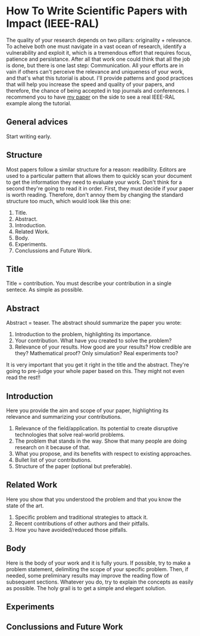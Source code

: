 # How To Write Scientific Papers with Impact (IEEE-RAL)
The quality of your research depends on two pillars: originality + relevance. To acheive both one must navigate in a vast ocean of research, identify a vulnerability and exploit it, which is a tremendous effort that requires focus, patience and persistance. After all that work one could think that all the job is done, but there is one last step: Communication. All your efforts are in vain if others can't perceive the relevance and uniqueness of your work, and that's what this tutorial is about. I'll provide patterns and good practices that will help you increase the speed and quality of your papers, and therefore, the chance of being accepted in top journals and conferences. I recommend you to have [my paper](https://arxiv.org/pdf/2001.08012.pdf) on the side to see a real IEEE-RAL example along the tutorial.

## General advices
Start writing early.

## Structure
Most papers follow a similar structure for a reason: readibility. Editors are used to a particular pattern that allows them to quickly scan your document to get the information they need to evaluate your work. Don't think for a second they're going to read it in order. First, they must decide if your paper is worth reading. Therefore, don't annoy them by changing the standard structure too much, which would look like this one: 
1. Title.
2. Abstract.
3. Introduction.
4. Related Work.
5. Body.
6. Experiments.
7. Conclussions and Future Work.

## Title
Title = contribution.
You must describe your contribution in a single sentece. As simple as possible.

## Abstract
Abstract = teaser.
The abstract should summarize the paper you wrote:
1. Introduction to the problem, highlighting its importance.
2. Your contribution. What have you created to solve the problem?
3. Relevance of your results. How good are your results? How credible are they? Mathematical proof? Only simulation? Real experiments too?

It is very important that you get it right in the title and the abstract. They're going to pre-judge your whole paper based on this. They might not even read the rest!!

## Introduction
Here you provide the aim and scope of your paper, highlighting its relevance and summarizing your contributions.
1. Relevance of the field/application. Its potential to create disruptive technologies that solve real-world problems.
2. The problem that stands in the way. Show that many people are doing research on it because of that.
3. What you propose, and its benefits with respect to existing approaches.
4. Bullet list of your contributions.
5. Structure of the paper (optional but preferable).

## Related Work
Here you show that you understood the problem and that you know the state of the art.
1. Specific problem and traditional strategies to attack it.
2. Recent contributions of other authors and their pitfalls.
3. How you have avoided/reduced those pitfalls.

## Body
Here is the body of your work and it is fully yours. If possible, try to make a problem statement, delimiting the scope of your specific problem. Then, if needed, some preliminary results may improve the reading flow of subsequent sections. Whatever you do, try to explain the concepts as easily as possible. The holy grail is to get a simple and elegant solution.  

## Experiments

## Conclussions and Future Work
